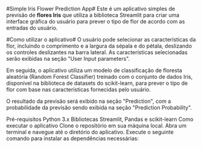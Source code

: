 #Simple Iris Flower Prediction App#
Este é um aplicativo simples de previsão de **flores Iris** que utiliza a biblioteca Streamlit para criar uma interface gráfica do usuário para prever o tipo de flor de acordo com as entradas do usuário.

#Como utilizar o aplicativo#
O usuário pode selecionar as características da flor, incluindo o comprimento e a largura da sépala e do pétala, deslizando os controles deslizantes na barra lateral. As características selecionadas serão exibidas na seção "User Input parameters".

Em seguida, o aplicativo utiliza um modelo de classificação de floresta aleatória (Random Forest Classifier) treinado com o conjunto de dados Iris, disponível na biblioteca de datasets do scikit-learn, para prever o tipo de flor com base nas características fornecidas pelo usuário.

O resultado da previsão será exibido na seção "Prediction", com a probabilidade da previsão sendo exibida na seção "Prediction Probability".

Pré-requisitos
Python 3.x
Bibliotecas Streamlit, Pandas e scikit-learn
Como executar o aplicativo
Clone o repositório em sua máquina local.
Abra um terminal e navegue até o diretório do aplicativo.
Execute o seguinte comando para instalar as dependências necessárias:
